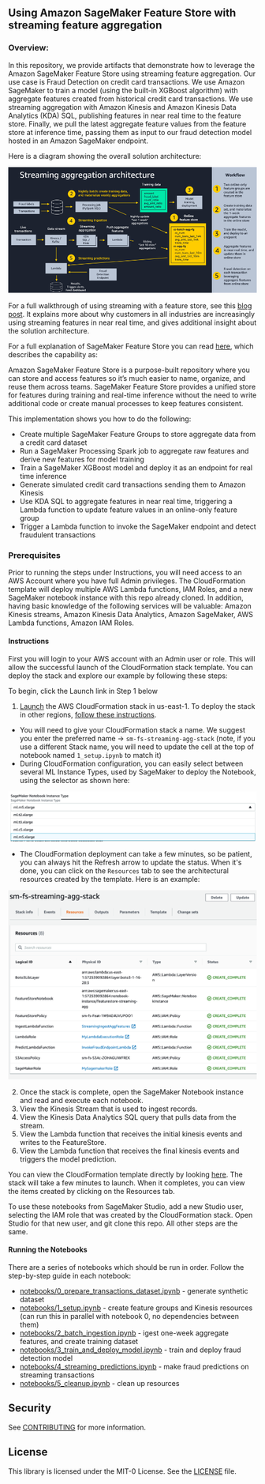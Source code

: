 ## Using Amazon SageMaker Feature Store with streaming feature aggregation

### Overview:
In this repository, we provide artifacts that demonstrate how to leverage the Amazon SageMaker Feature Store using streaming feature aggregation. Our use case is Fraud Detection on credit card transactions. We use Amazon SageMaker to train a model (using the built-in XGBoost algorithm) with aggregate features created from historical credit card transactions. We use streaming aggregation with Amazon Kinesis and Amazon Kinesis Data Analytics (KDA) SQL, publishing features in near real time to the feature store. Finally, we pull the latest aggregate feature values from the feature store at inference time, passing them as input to our fraud detection model hosted in an Amazon SageMaker endpoint.

Here is a diagram showing the overall solution architecture:

<img src="./notebooks/images/streaming_agg_pattern.png" />

For a full walkthrough of using streaming with a feature store, see this [blog post](https://aws.amazon.com/blogs/machine-learning/using-streaming-ingestion-with-amazon-sagemaker-feature-store-to-make-ml-backed-decisions-in-near-real-time/). It explains more about why customers in all industries are increasingly using streaming features in near real time, and gives additional insight about the solution architecture.

For a full explanation of SageMaker Feature Store you can read [here](https://aws.amazon.com/sagemaker/feature-store/), which describes the capability as:

Amazon SageMaker Feature Store is a purpose-built repository where you can store and access features so it’s much easier to name, organize, and reuse them across teams. SageMaker Feature Store provides a unified store for features during training and real-time inference without the need to write additional code or create manual processes to keep features consistent.

This implementation shows you how to do the following:

* Create multiple SageMaker Feature Groups to store aggregate data from a credit card dataset
* Run a SageMaker Processing Spark job to aggregate raw features and derive new features for model training
* Train a SageMaker XGBoost model and deploy it as an endpoint for real time inference
* Generate simulated credit card transactions sending them to Amazon Kinesis 
* Use KDA SQL to aggregate features in near real time, triggering a Lambda function to update feature values in an online-only feature group
* Trigger a Lambda function to invoke the SageMaker endpoint and detect fraudulent transactions

### Prerequisites

Prior to running the steps under Instructions, you will need access to an AWS Account where you have full Admin privileges. The CloudFormation template will deploy multiple AWS Lambda functions, IAM Roles, and a new SageMaker notebook instance with this repo already cloned. In addition, having basic knowledge of the following services will be valuable: Amazon Kinesis streams, Amazon Kinesis Data Analytics, Amazon SageMaker, AWS Lambda functions, Amazon IAM Roles.

#### Instructions

First you will login to your AWS account with an Admin user or role. This will allow the successful launch of the CloudFormation stack template. You can deploy the stack and explore our example by following these steps:

To begin, click the Launch link in Step 1 below

1. [Launch](https://us-east-1.console.aws.amazon.com/cloudformation/home?region=us-east-1#/stacks/create/template?stackName=sm-fs-streaming-agg-stack&templateURL=https://aws-ml-blog.s3.us-east-1.amazonaws.com/artifacts/Using-streaming-ingestion-with-Amazon-SageMaker-Feature-Store/sagemaker-featurestore-template.yaml) the AWS CloudFormation stack in us-east-1. 
To deploy the stack in other regions, [follow these instructions](./create_stack_in_other_regions.md).

  - You will need to give your CloudFormation stack a name. We suggest you enter the preferred name -> `sm-fs-streaming-agg-stack` (note, if you use a different Stack name, you will need to update the cell at the top of notebook named `1_setup.ipynb` to match it)
  - During CloudFormation configuration, you can easily select between several ML Instance Types, used by SageMaker to deploy the Notebook, using the selector as shown here:
<img src="./notebooks/images/CFN-Param-InstanceType-select.png" />

  - The CloudFormation deployment can take a few minutes, so be patient, you can always hit the Refresh arrow to update the status. When it's done, you can click on the `Resources` tab to see the architectural resources created by the template. Here is an example:
<img src="./notebooks/images/CFN-Stack-CREATE_COMPLETE.png" />

2. Once the stack is complete, open the SageMaker Notebook instance and read and execute each notebook.
3. View the Kinesis Stream that is used to ingest records.
4. View the Kinesis Data Analytics SQL query that pulls data from the stream.
5. View the Lambda function that receives the initial kinesis events and writes to the FeatureStore.
6. View the Lambda function that receives the final kinesis events and triggers the model prediction.

You can view the CloudFormation template directly by looking [here](./templates/sagemaker-featurestore-template.yaml). The stack will take a few minutes to launch. When it completes, you can view the items created by clicking on the Resources tab.

To use these notebooks from SageMaker Studio, add a new Studio user, selecting the IAM role that was created by the CloudFormation stack. Open Studio for that new user, and git clone this repo. All other steps are the same.

#### Running the Notebooks

There are a series of notebooks which should be run in order. Follow the step-by-step guide in each notebook:

* [notebooks/0_prepare_transactions_dataset.ipynb](./notebooks/0_prepare_transactions_dataset.ipynb) - generate synthetic dataset
* [notebooks/1_setup.ipynb](./notebooks/1_setup.ipynb) - create feature groups and Kinesis resources (can run this in parallel with notebook 0, no dependencies between them)
* [notebooks/2_batch_ingestion.ipynb](./notebooks/2_batch_ingestion.ipynb) - igest one-week aggregate features, and create training dataset
* [notebooks/3_train_and_deploy_model.ipynb](./notebooks/3_train_and_deploy_model.ipynb) - train and deploy fraud detection model
* [notebooks/4_streaming_predictions.ipynb](./notebooks/4_streaming_predictions.ipynb) - make fraud predictions on streaming transactions
* [notebooks/5_cleanup.ipynb](./notebooks/5_cleanup.ipynb) - clean up resources


## Security

See [CONTRIBUTING](CONTRIBUTING.md#security-issue-notifications) for more information.

## License

This library is licensed under the MIT-0 License. See the [LICENSE](./LICENSE) file.
